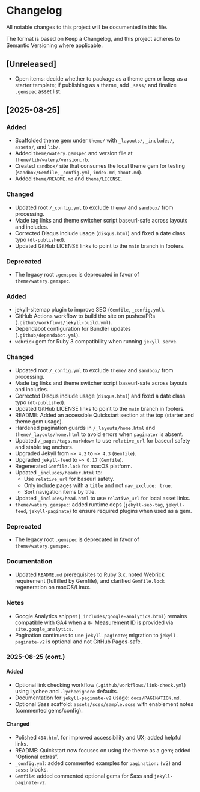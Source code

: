 # Changelog

All notable changes to this project will be documented in this file.

The format is based on Keep a Changelog, and this project adheres to Semantic Versioning where applicable.

## [Unreleased]

- Open items: decide whether to package as a theme gem or keep as a starter template; if publishing as a theme, add `_sass/` and finalize `.gemspec` asset list.

## [2025-08-25]

### Added
- Scaffolded theme gem under `theme/` with `_layouts/`, `_includes/`, `assets/`, and `lib/`.
- Added `theme/watery.gemspec` and version file at `theme/lib/watery/version.rb`.
- Created `sandbox/` site that consumes the local theme gem for testing (`sandbox/Gemfile`, `_config.yml`, `index.md`, `about.md`).
- Added `theme/README.md` and `theme/LICENSE`.

### Changed
- Updated root `/_config.yml` to exclude `theme/` and `sandbox/` from processing.
- Made tag links and theme switcher script baseurl-safe across layouts and includes.
- Corrected Disqus include usage (`disqus.html`) and fixed a date class typo (`dt-published`).
- Updated GitHub LICENSE links to point to the `main` branch in footers.

### Deprecated
- The legacy root `.gemspec` is deprecated in favor of `theme/watery.gemspec`.

### Added
- jekyll-sitemap plugin to improve SEO (`Gemfile`, `_config.yml`).
- GitHub Actions workflow to build the site on pushes/PRs (`.github/workflows/jekyll-build.yml`).
- Dependabot configuration for Bundler updates (`.github/dependabot.yml`).
- `webrick` gem for Ruby 3 compatibility when running `jekyll serve`.

### Changed
- Updated root `/_config.yml` to exclude `theme/` and `sandbox/` from processing.
- Made tag links and theme switcher script baseurl-safe across layouts and includes.
- Corrected Disqus include usage (`disqus.html`) and fixed a date class typo (`dt-published`).
- Updated GitHub LICENSE links to point to the `main` branch in footers.
- README: Added an accessible Quickstart section at the top (starter and theme gem usage).
- Hardened pagination guards in `/_layouts/home.html` and `theme/_layouts/home.html` to avoid errors when `paginator` is absent.
- Updated `/_pages/tags.markdown` to use `relative_url` for baseurl safety and stable tag anchors.
- Upgraded Jekyll from `~> 4.2` to `~> 4.3` (`Gemfile`).
- Upgraded `jekyll-feed` to `~> 0.17` (`Gemfile`).
- Regenerated `Gemfile.lock` for macOS platform.
- Updated `_includes/header.html` to:
  - Use `relative_url` for baseurl safety.
  - Only include pages with a `title` and not `nav_exclude: true`.
  - Sort navigation items by title.
- Updated `_includes/head.html` to use `relative_url` for local asset links.
- `theme/watery.gemspec`: added runtime deps (`jekyll-seo-tag`, `jekyll-feed`, `jekyll-paginate`) to ensure required plugins when used as a gem.

### Deprecated
- The legacy root `.gemspec` is deprecated in favor of `theme/watery.gemspec`.

### Documentation
- Updated `README.md` prerequisites to Ruby 3.x, noted Webrick requirement (fulfilled by Gemfile), and clarified `Gemfile.lock` regeneration on macOS/Linux.

### Notes
- Google Analytics snippet (`_includes/google-analytics.html`) remains compatible with GA4 when a `G-` Measurement ID is provided via `site.google_analytics`.
- Pagination continues to use `jekyll-paginate`; migration to `jekyll-paginate-v2` is optional and not GitHub Pages-safe.

### 2025-08-25 (cont.)

#### Added
- Optional link checking workflow (`.github/workflows/link-check.yml`) using Lychee and `.lycheeignore` defaults.
- Documentation for `jekyll-paginate-v2` usage: `docs/PAGINATION.md`.
- Optional Sass scaffold: `assets/scss/sample.scss` with enablement notes (commented gems/config).

#### Changed
- Polished `404.html` for improved accessibility and UX; added helpful links.
- README: Quickstart now focuses on using the theme as a gem; added “Optional extras”.
- `_config.yml`: added commented examples for `pagination:` (v2) and `sass:` blocks.
- `Gemfile`: added commented optional gems for Sass and `jekyll-paginate-v2`.
